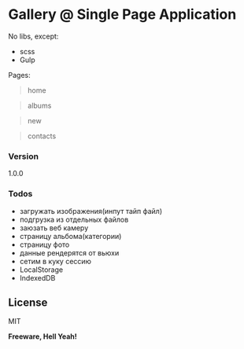 # Gallery @ Single Page Application

No libs, except:

  - scss
  - Gulp

Pages:


> home

> albums

> new

> contacts

### Version
1.0.0

### Todos

 - загружать изображения(инпут тайп файл)
 - подгрузка из отдельных файлов
 - заюзать веб камеру
 - страницу альбома(категории)
 - страницу фото
 - данные рендерятся от вьюхи
 - сетим в куку сессию
 - LocalStorage
 - IndexedDB

License
----

MIT

**Freeware, Hell Yeah!**

